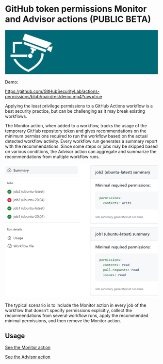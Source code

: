 # GitHub token permissions Monitor and Advisor actions (PUBLIC BETA)

![Logo](res/logo.png "Logo")

Demo:

https://github.com/GitHubSecurityLab/actions-permissions/blob/main/res/demo.mp4?raw=true

Applying the least privilege permissions to a GitHub Actions workflow is a best security practice, but can be challenging as it may break existing workflows.

The Monitor action, when added to a workflow, tracks the usage of the temporary GitHub repository token and gives recommendations on the minimum permissions required to run the workflow based on the actual detected workflow activity. Every workflow run generates a summary report with the recommendations. Since some steps or jobs may be skipped based on various conditions, the Advisor action can aggregate and summarize the recommendations from multiple workflow runs.

![Workflow run summary with permissions recommendations for every job](res/summary.png "Minimal required permissions")

The typical scenario is to include the Monitor action in every job of the workflow that doesn't specify permissions explicitly, collect the recommendations from several workflow runs, apply the recommended minimal permissions, and then remove the Monitor action.

## Usage

[See the Monitor action](monitor)

[See the Advisor action](advisor)

